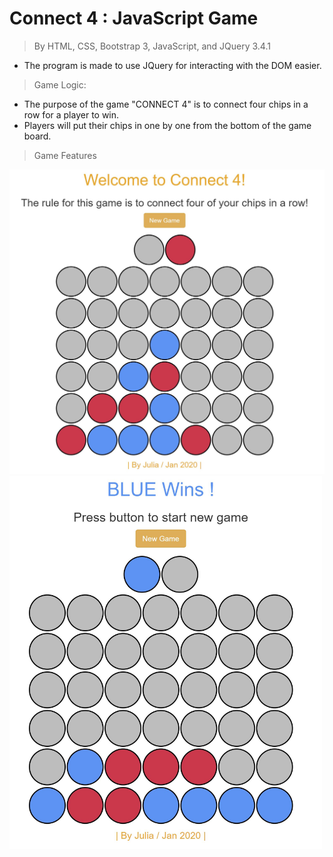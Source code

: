 # Connect 4 : JavaScript Game

>  By HTML, CSS, Bootstrap 3, JavaScript, and JQuery 3.4.1

- The program is made to use JQuery for interacting with the DOM easier.  

>  Game Logic: 

- The purpose of the game "CONNECT 4" is to connect four chips in a row for a player to win. 
- Players will put their chips in one by one from the bottom of the game board. 

>  Game Features 

<img src="images/Capture.JPG" width="600px">

<img src="images/Capture2.JPG" width="500px">
